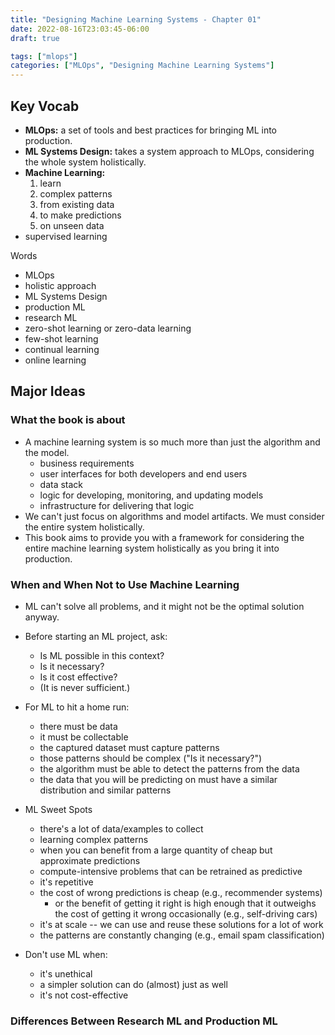 ```yaml
---
title: "Designing Machine Learning Systems - Chapter 01"
date: 2022-08-16T23:03:45-06:00
draft: true

tags: ["mlops"]
categories: ["MLOps", "Designing Machine Learning Systems"]
---
```


## Key Vocab

- **MLOps:** a set of tools and best practices for bringing ML into production.
- **ML Systems Design:** takes a system approach to MLOps, considering the
  whole system holistically.
- **Machine Learning:**
    1. learn
    2. complex patterns
    3. from existing data
    4. to make predictions
    5. on unseen data
- supervised learning

Words

- MLOps
- holistic approach
- ML Systems Design
- production ML
- research ML
- zero-shot learning or zero-data learning
- few-shot learning
- continual learning
- online learning


## Major Ideas

### What the book is about

- A machine learning system is so much more than just the algorithm and the
  model.
    - business requirements
    - user interfaces for both developers and end users
    - data stack
    - logic for developing, monitoring, and updating models
    - infrastructure for delivering that logic
- We can't just focus on algorithms and model artifacts.  We must consider the
  entire system holistically.
- This book aims to provide you with a framework for considering the entire
  machine learning system holistically as you bring it into production.


### When and When Not to Use Machine Learning

- ML can't solve all problems, and it might not be the optimal solution anyway.
- Before starting an ML project, ask:
    - Is ML possible in this context?
    - Is it necessary?
    - Is it cost effective?
    - (It is never sufficient.)

- For ML to hit a home run:
    - there must be data
    - it must be collectable
    - the captured dataset must capture patterns
    - those patterns should be complex ("Is it necessary?")
    - the algorithm must be able to detect the patterns from the data
    - the data that you will be predicting on must have a similar distribution
      and similar patterns

- ML Sweet Spots
    - there's a lot of data/examples to collect
    - learning complex patterns
    - when you can benefit from a large quantity of cheap but approximate
      predictions
    - compute-intensive problems that can be retrained as predictive
    - it's repetitive
    - the cost of wrong predictions is cheap (e.g., recommender systems)
        - or the benefit of getting it right is high enough that it outweighs
          the cost of getting it wrong occasionally (e.g., self-driving cars)
    - it's at scale -- we can use and reuse these solutions for a lot of work
    - the patterns are constantly changing (e.g., email spam classification)
    
- Don't use ML when:
    - it's unethical
    - a simpler solution can do (almost) just as well
    - it's not cost-effective

### Differences Between Research ML and Production ML
